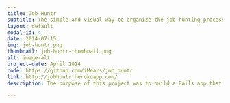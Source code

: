 ```yaml
---
title: Job Huntr
subtitle: The simple and visual way to organize the job hunting process
layout: default
modal-id: 4
date: 2014-07-15
img: job-huntr.png
thumbnail: job-huntr-thumbnail.png
alt: image-alt
project-date: April 2014
code: https://github.com/iMears/job_huntr
link: http://jobhuntr.herokuapp.com/
description: The purpose of this project was to build a Rails app that would be heavy in CRUD. My team mate and I completed the app in 10 days, and it was the first project we built outside of Dev Bootcamp. Challenges we overcame included implementing the devise gem, using AJAX to add notes, as well as how to work with nested resources. Also, it was our goal to make this app mobile friendly by using Bootstrap to make it responsive.

---
```

